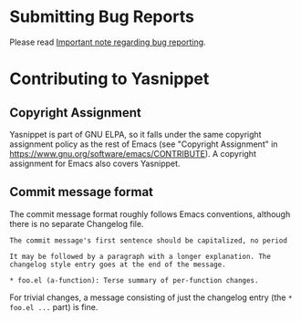 # Submitting Bug Reports

Please read [Important note regarding bug reporting][bugnote].

# Contributing to Yasnippet

## Copyright Assignment

Yasnippet is part of GNU ELPA, so it falls under the same copyright
assignment policy as the rest of Emacs (see "Copyright Assignment" in
https://www.gnu.org/software/emacs/CONTRIBUTE). A copyright assignment
for Emacs also covers Yasnippet.

## Commit message format

The commit message format roughly follows Emacs conventions, although
there is no separate Changelog file.

    The commit message's first sentence should be capitalized, no period

    It may be followed by a paragraph with a longer explanation. The
    changelog style entry goes at the end of the message.

    * foo.el (a-function): Terse summary of per-function changes.

For trivial changes, a message consisting of just the changelog entry
(the `* foo.el ...` part) is fine.

[bugnote]: https://github.com/capitaomorte/yasnippet#important-note-regarding-bug-reporting
